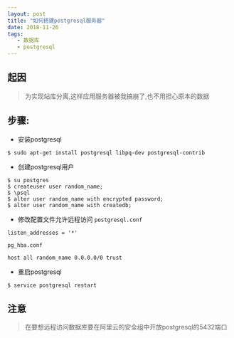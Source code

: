 ```yaml
---
layout: post
title: "如何搭建postgresql服务器"
date: 2018-11-26
tags:
   - 数据库
   - postgresql
---
```


## 起因
> 为实现站库分离,这样应用服务器被我搞崩了,也不用担心原本的数据

## 步骤:

* 安装postgresql

`$ sudo apt-get install postgresql libpq-dev postgresql-contrib`

* 创建postgresql用户

```
$ su postgres
$ createuser user random_name;
$ \psql
$ alter user random_name with encrypted password;
$ alter user random_name with createdb;
```

* 修改配置文件允许远程访问
`postgresql.conf`
```
listen_addresses = '*'
```
`pg_hba.conf`
```
host all random_name 0.0.0.0/0 trust
```

* 重启postgresql

`$ service postgresql restart`

## 注意
> 在要想远程访问数据库要在阿里云的安全组中开放postgresql的5432端口

